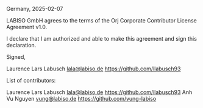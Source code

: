 Germany, 2025-02-07

LABISO GmbH agrees to the terms of the Orj Corporate Contributor License
Agreement v1.0.

I declare that I am authorized and able to make this agreement and sign this
declaration.

Signed,

Laurence Lars Labusch lala@labiso.de https://github.com/llabusch93

List of contributors:

Laurence Lars Labusch lala@labiso.de https://github.com/llabusch93
Anh Vu Nguyen vung@labiso.de https://github.com/vung-labiso
